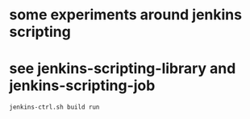 # some experiments around jenkins scripting

# see jenkins-scripting-library and jenkins-scripting-job

```
jenkins-ctrl.sh build run
```
